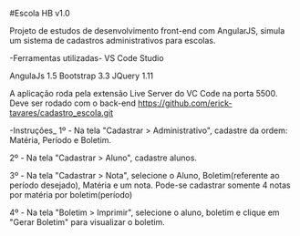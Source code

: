 #Escola HB v1.0

Projeto de estudos de desenvolvimento front-end com AngularJS, simula um sistema de cadastros administrativos para escolas.

-Ferramentas utilizadas-
VS Code Studio

AngulaJs 1.5
Bootstrap 3.3
JQuery 1.11

A aplicação roda pela extensão Live Server do VC Code na porta 5500.
Deve ser rodado com o back-end https://github.com/erick-tavares/cadastro_escola.git

-Instruções_
1º - Na tela "Cadastrar > Administrativo", cadastre da ordem: Matéria, Período e Boletim.

2º - Na tela "Cadastrar > Aluno", cadastre alunos.

3º - Na tela "Cadastrar > Nota", selecione o Aluno, Boletim(referente ao período desejado),
Matéria e um nota. Pode-se cadastrar somente 4 notas por matéria por boletim(período)

4º - Na tela "Boletim > Imprimir", selecione o aluno, boletim e clique em "Gerar Boletim" para visualizar o boletim.



